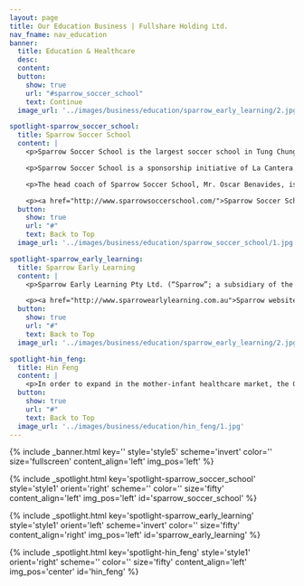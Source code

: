 ```yaml
---
layout: page
title: Our Education Business | Fullshare Holding Ltd.
nav_fname: nav_education
banner:
  title: Education & Healthcare
  desc:
  content:
  button:
    show: true
    url: "#sparrow_soccer_school"
    text: Continue
  image_url: '../images/business/education/sparrow_early_learning/2.jpg'

spotlight-sparrow_soccer_school:
  title: Sparrow Soccer School
  content: |
    <p>Sparrow Soccer School is the largest soccer school in Tung Chung with over 200 students forming a community that nurtures physical, social and emotional development of children as part of a healthy lifestyle.</p>

    <p>Sparrow Soccer School is a sponsorship initiative of La Cantera Soccer School by Fullshare Holdings Limited and Sparrow Early Learning to provide soccer training classes and camps for boys and girls aged 3 to 12 years old under the school’s new branding, Sparrow Soccer School.</p>

    <p>The head coach of Sparrow Soccer School, Mr. Oscar Benavides, is a UEFA A licensed qualified coach. He has been coaching in Hong Kong since 2001 and has also played semi-professionally for several registered HKFA soccer teams.</p>

    <p><a href="http://www.sparrowsoccerschool.com/">Sparrow Soccer School website link</a></p>
  button:
    show: true
    url: "#"
    text: Back to Top
  image_url: '../images/business/education/sparrow_soccer_school/1.jpg'

spotlight-sparrow_early_learning:
  title: Sparrow Early Learning
  content: |
    <p>Sparrow Early Learning Pty Ltd. (“Sparrow”; a subsidiary of the Group), headquartered in Brisbane, Australia, is operating approximately 30 childcare centers in Queensland and Victoria, to provide the childcare and education services for the children aged from 0 to 6. Sparrow has experienced management team and has earned a good reputation in Australia.</p>

    <p><a href="http://www.sparrowearlylearning.com.au">Sparrow website link</a></p>
  button:
    show: true
    url: "#"
    text: Back to Top
  image_url: '../images/business/education/sparrow_early_learning/2.jpg'

spotlight-hin_feng:
  title: Hin Feng
  content: |
    <p>In order to expand in the mother-infant healthcare market, the Group has established a joint venture company, Hin Feng Investment (NanJing) Co., Ltd., with Hin Sang Group (International) Holding Co. Ltd. (SEHK: 6893.HK) to expand the business of mother-infant Chinese medical healthcare as well as diagnosis and treatment services to capture this fast-growing market. Hin Feng Herbaby Health Centre was officially opened on 25 June 2017 in Shek Mun, Shatin, Hong Kong, mainly providing the service of massage, spine care, eye care, acupuncture and other health services as a child grows.</p>
  button:
    show: true
    url: "#"
    text: Back to Top
  image_url: '../images/business/education/hin_feng/1.jpg'
---
```

<!-- Welcome Banner -->
{% include _banner.html key='' style='style5' scheme='invert' color='' size='fullscreen' content_align='left' img_pos='left' %}

<!-- Properties -->
{% include _spotlight.html key='spotlight-sparrow_soccer_school' style='style1' orient='right' scheme='' color='' size='fifty' content_align='left' img_pos='left' id='sparrow_soccer_school' %}

{% include _spotlight.html key='spotlight-sparrow_early_learning' style='style1' orient='left' scheme='invert' color='' size='fifty' content_align='right' img_pos='left' id='sparrow_early_learning' %}

{% include _spotlight.html key='spotlight-hin_feng' style='style1' orient='right' scheme='' color='' size='fifty' content_align='left' img_pos='center' id='hin_feng' %}
